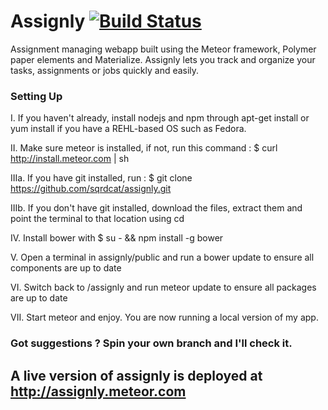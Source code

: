 # Assignly [![Build Status](https://travis-ci.org/sqrdcat/assignly.svg?branch=master)](https://travis-ci.org/sqrdcat/assignly)
Assignment managing webapp built using the Meteor framework, Polymer paper elements and Materialize.
Assignly lets you track and organize your tasks, assignments or jobs quickly and easily.

### Setting Up

I. If you haven't already, install nodejs and npm through apt-get install or yum install if you have a REHL-based OS such as Fedora.

II. Make sure meteor is installed, if not, run this command : $ curl http://install.meteor.com | sh

IIIa. If you have git installed, run : $ git clone https://github.com/sqrdcat/assignly.git

IIIb. If you don't have git installed, download the files, extract them and point the terminal to that location using cd

IV. Install bower with $ su - && npm install -g bower

V. Open a terminal in assignly/public and run a bower update to ensure all components are up to date

VI. Switch back to /assignly and run meteor update to ensure all packages are up to date

VII. Start meteor and enjoy. You are now running a local version of my app.

### Got suggestions ? Spin your own branch and I'll check it.

## A live version of assignly is deployed at http://assignly.meteor.com